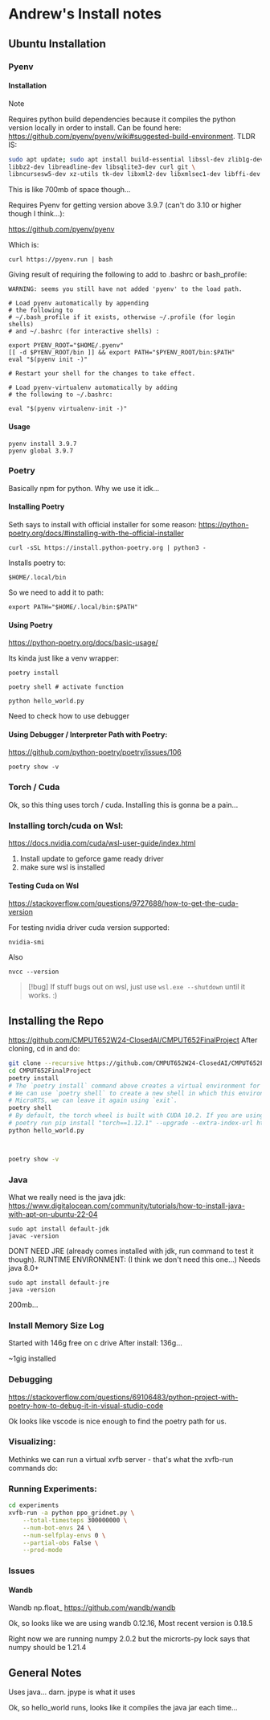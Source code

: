 # Andrew's Install notes

## Ubuntu Installation

### Pyenv

#### Installation
>[!note]
>Requires python build dependencies because it compiles the python version locally in order to install. Can be found here: <https://github.com/pyenv/pyenv/wiki#suggested-build-environment>. 
>TLDR IS:

```sh
sudo apt update; sudo apt install build-essential libssl-dev zlib1g-dev \
libbz2-dev libreadline-dev libsqlite3-dev curl git \
libncursesw5-dev xz-utils tk-dev libxml2-dev libxmlsec1-dev libffi-dev liblzma-dev llvm
```
This is like 700mb of space though...


Requires Pyenv for getting version above 3.9.7 (can't do 3.10 or higher though I think...):

<https://github.com/pyenv/pyenv>

Which is:
```
curl https://pyenv.run | bash
```
Giving result of requiring the following to add to .bashrc or bash_profile:
```
WARNING: seems you still have not added 'pyenv' to the load path.

# Load pyenv automatically by appending
# the following to 
# ~/.bash_profile if it exists, otherwise ~/.profile (for login shells)
# and ~/.bashrc (for interactive shells) :

export PYENV_ROOT="$HOME/.pyenv"
[[ -d $PYENV_ROOT/bin ]] && export PATH="$PYENV_ROOT/bin:$PATH"
eval "$(pyenv init -)"

# Restart your shell for the changes to take effect.

# Load pyenv-virtualenv automatically by adding
# the following to ~/.bashrc:

eval "$(pyenv virtualenv-init -)"
```
#### Usage

```
pyenv install 3.9.7
pyenv global 3.9.7
```


### Poetry
Basically npm for python. Why we use it idk...

#### Installing Poetry
Seth says to install with official installer for some reason:
<https://python-poetry.org/docs/#installing-with-the-official-installer>


```
curl -sSL https://install.python-poetry.org | python3 -
```

Installs poetry to:
```
$HOME/.local/bin
```
So we need to add it to path:
```
export PATH="$HOME/.local/bin:$PATH"
```


#### Using Poetry
<https://python-poetry.org/docs/basic-usage/>

Its kinda just like a venv wrapper:
```
poetry install

poetry shell # activate function

python hello_world.py

```
Need to check how to use debugger
#### Using Debugger / Interpreter Path with Poetry:
<https://github.com/python-poetry/poetry/issues/106>
```
poetry show -v
```

### Torch / Cuda

Ok, so this thing uses torch / cuda.
Installing this is gonna be a pain...


### Installing torch/cuda on Wsl:
<https://docs.nvidia.com/cuda/wsl-user-guide/index.html>
1. Install update to geforce game ready driver
2. make sure wsl is installed

#### Testing Cuda on Wsl
<https://stackoverflow.com/questions/9727688/how-to-get-the-cuda-version>

For testing nvidia driver cuda version supported:
```
nvidia-smi
```
Also 
```
nvcc --version
```

> [!bug] 
> If stuff bugs out on wsl, just use `wsl.exe --shutdown` until it works. :)




## Installing the Repo
<https://github.com/CMPUT652W24-ClosedAI/CMPUT652FinalProject>
After cloning, cd in and do:
```sh
git clone --recursive https://github.com/CMPUT652W24-ClosedAI/CMPUT652FinalProject.git && \
cd CMPUT652FinalProject
poetry install
# The `poetry install` command above creates a virtual environment for us, in which all the dependencies are installed.
# We can use `poetry shell` to create a new shell in which this environment is activated. Once we are done working with
# MicroRTS, we can leave it again using `exit`.
poetry shell
# By default, the torch wheel is built with CUDA 10.2. If you are using newer NVIDIA GPUs (e.g., 3060 TI), you may need to specifically install CUDA 11.3 wheels by overriding the torch dependency with pip:
# poetry run pip install "torch==1.12.1" --upgrade --extra-index-url https://download.pytorch.org/whl/cu113
python hello_world.py



poetry show -v

```

### Java
What we really need is the java jdk:
<https://www.digitalocean.com/community/tutorials/how-to-install-java-with-apt-on-ubuntu-22-04>

```
sudo apt install default-jdk
javac -version
```

DONT NEED JRE (already comes installed with jdk, run command to test it though). 
RUNTIME ENVIRONMENT: (I think we don't need this one...)
Needs java 8.0+
```
sudo apt install default-jre
java -version
```

200mb...




### Install Memory Size Log
Started with 146g free on c drive
After install:
136g...

~1gig installed




### Debugging
<https://stackoverflow.com/questions/69106483/python-project-with-poetry-how-to-debug-it-in-visual-studio-code>

Ok looks like vscode is nice enough to find the poetry path for us.


### Visualizing:
Methinks we can run a virtual xvfb server - that's what the xvfb-run commands do:


### Running Experiments:

```sh
cd experiments
xvfb-run -a python ppo_gridnet.py \
    --total-timesteps 300000000 \
    --num-bot-envs 24 \
    --num-selfplay-envs 0 \
    --partial-obs False \
    --prod-mode 
```



### Issues
#### Wandb
Wandb np.float_
<https://github.com/wandb/wandb>


Ok, so looks like we are using wandb 0.12.16,
Most recent version is 0.18.5

Right now we are running numpy 2.0.2
but the microrts-py lock says that numpy should be 
1.21.4



## General Notes

Uses java... darn.
jpype is what it uses



Ok, so hello_world runs, looks like it compiles the java jar each time...




